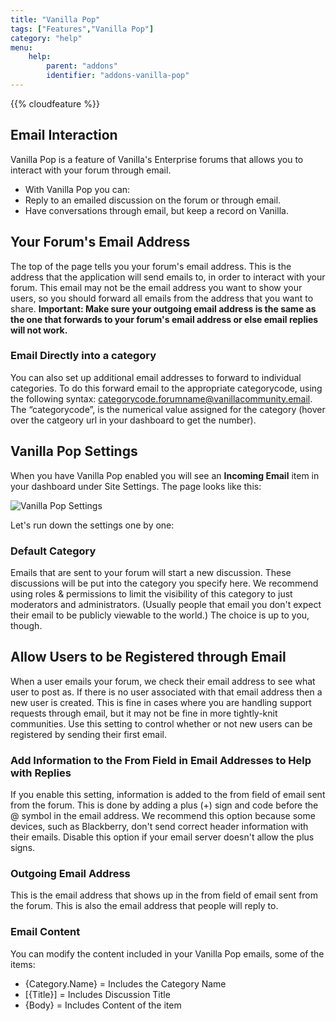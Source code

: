 ```yaml
---
title: "Vanilla Pop"
tags: ["Features","Vanilla Pop"]
category: "help"
menu:
    help:
        parent: "addons"
        identifier: "addons-vanilla-pop"
---
```


{{% cloudfeature %}}

## Email Interaction

Vanilla Pop is a feature of Vanilla's Enterprise forums that allows you to interact with your forum through email. 

- With Vanilla Pop you can:
- Reply to an emailed discussion on the forum or through email.
- Have conversations through email, but keep a record on Vanilla.

## Your Forum's Email Address

The top of the page tells you your forum's email address. This is the address that the application will send emails to, in order to interact with your forum. This email may not be the email address you want to show your users, so you should forward all emails from the address that you want to share. **Important: Make sure your outgoing email address is the same as the one that forwards to your forum's email address or else email replies will not work.**

### Email Directly into a category

You can also set up additional email addresses to forward to individual categories. To do this forward email to the appropriate categorycode, using the following syntax: categorycode.forumname@vanillacommunity.email.  The “categorycode”,  is the numerical value assigned for the category (hover over the catgeory url in your dashboard to get the number).

## Vanilla Pop Settings

When you have Vanilla Pop enabled you will see an __Incoming Email__ item in your dashboard under Site Settings. The page looks like this:

![Vanilla Pop Settings](/img/help/addons/vanilla-pop/list.png)

Let's run down the settings one by one:

### Default Category

Emails that are sent to your forum will start a new discussion. These discussions will be put into the category you specify here. We recommend using roles & permissions to limit the visibility of this category to just moderators and administrators. (Usually people that email you don't expect their email to be publicly viewable to the world.) The choice is up to you,  though.

## Allow Users to be Registered through Email

When a user emails your forum, we check their email address to see what user to post as. If there is no user associated with that email address then a new user is created. This is fine in cases where you are handling support requests through email, but it may not be fine in more tightly-knit communities. Use this setting to control whether or not new users can be registered by sending their first email.

### Add Information to the From Field in Email Addresses to Help with Replies

If you enable this setting, information is added to the from field of email sent from the forum. This is done by adding a plus (+) sign and code before the @ symbol in the email address. We recommend this option because some devices, such as Blackberry, don't send correct header information with their emails. Disable this option if your email server doesn't allow the plus signs.


### Outgoing Email Address

This is the email address that shows up in the from field of email sent from the forum. This is also the email address that people will reply to.

### Email Content

You can modify the content included in your Vanilla Pop emails, some of the items:

- {Category.Name} = Includes the Category Name
- [{Title}] = Includes Discussion Title
- {Body} = Includes Content of the item
